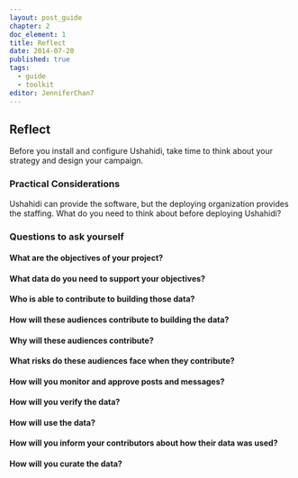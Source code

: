 ```yaml
---
layout: post_guide
chapter: 2
doc_element: 1
title: Reflect
date: 2014-07-20
published: true
tags:
  - guide
  - toolkit
editor: JenniferChan7
---
```


## Reflect
Before you install and configure Ushahidi, take time to think about your strategy and design your campaign.

### Practical Considerations

Ushahidi can provide the software, but the deploying organization provides the staffing. What do you need to think about before deploying Ushahidi?

### Questions to ask yourself

#### What are the objectives of your project?

#### What data do you need to support your objectives?

#### Who is able to contribute to building those data?

#### How will these audiences contribute to building the data?

#### Why will these audiences contribute?

#### What risks do these audiences face when they contribute?

#### How will you monitor and approve posts and messages?

#### How will you verify the data?

#### How will use the data?

#### How will you inform your contributors about how their data was used?

#### How will you curate the data?




